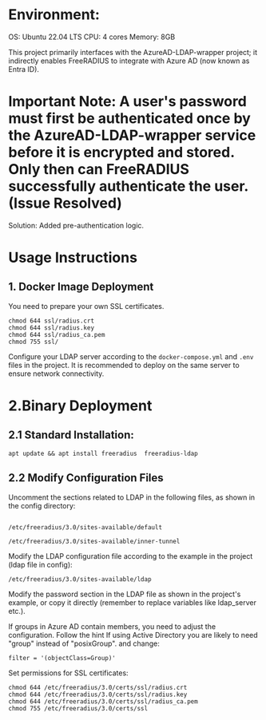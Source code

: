 # Environment:
OS: Ubuntu 22.04 LTS
CPU: 4 cores
Memory: 8GB

This project primarily interfaces with the AzureAD-LDAP-wrapper project; it indirectly enables FreeRADIUS to integrate with Azure AD (now known as Entra ID).

# Important Note: A user's password must first be authenticated once by the AzureAD-LDAP-wrapper service before it is encrypted and stored. Only then can FreeRADIUS successfully authenticate the user. (Issue Resolved)
Solution: Added pre-authentication logic.

# Usage Instructions

## 1. Docker Image Deployment
You need to prepare your own SSL certificates.

```
chmod 644 ssl/radius.crt
chmod 644 ssl/radius.key
chmod 644 ssl/radius_ca.pem
chmod 755 ssl/
```

Configure your LDAP server according to the `docker-compose.yml` and `.env` files in the project. It is recommended to deploy on the same server to ensure network connectivity.


# 2.Binary Deployment
## 2.1 Standard Installation:
```
apt update && apt install freeradius  freeradius-ldap
```
## 2.2 Modify Configuration Files
Uncomment the sections related to LDAP in the following files, as shown in the config directory:
```

/etc/freeradius/3.0/sites-available/default

/etc/freeradius/3.0/sites-available/inner-tunnel
```
Modify the LDAP configuration file according to the example in the project (ldap file in config):
```
/etc/freeradius/3.0/sites-available/ldap
```


Modify the password section in the LDAP file as shown in the project's example, or copy it directly (remember to replace variables like ldap_server etc.).

If groups in Azure AD contain members, you need to adjust the configuration. Follow the hint If using Active Directory you are likely to need "group" instead of "posixGroup". and change:

```
filter = '(objectClass=Group)'
```
Set permissions for SSL certificates:
```
chmod 644 /etc/freeradius/3.0/certs/ssl/radius.crt
chmod 644 /etc/freeradius/3.0/certs/ssl/radius.key
chmod 644 /etc/freeradius/3.0/certs/ssl/radius_ca.pem
chmod 755 /etc/freeradius/3.0/certs/ssl
```





